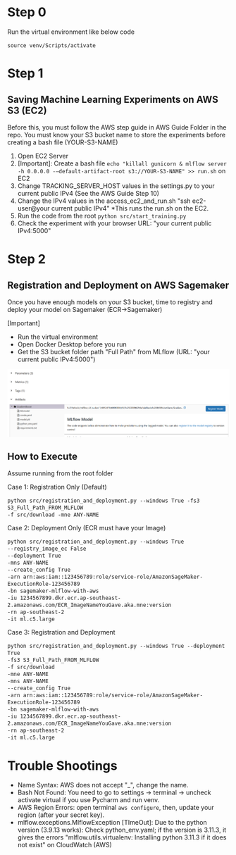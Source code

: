 # Step 0
Run the virtual environment like below code

```
source venv/Scripts/activate
```

# Step 1
## Saving Machine Learning Experiments on AWS S3 (EC2)
Before this, you must follow the AWS step guide in AWS Guide Folder in the repo.
You must know your S3 bucket name to store the experiments before creating a bash file (YOUR-S3-NAME)

1. Open EC2 Server
2. [Important]: Create a bash file ```echo "killall gunicorn & mlflow server -h 0.0.0.0 -–default-artifact-root s3://YOUR-S3-NAME" >> run.sh``` on EC2
3. Change TRACKING_SERVER_HOST values in the settings.py to your current public IPv4 (See the AWS Guide Step 10)
4. Change the IPv4 values in the access_ec2_and_run.sh "ssh ec2-user@your current public IPv4" *This runs the run.sh on the EC2.
5. Run the code from the root ```python src/start_training.py```
6. Check the experiment with your browser URL: "your current public IPv4:5000"

# Step 2
## Registration and Deployment on AWS Sagemaker
Once you have enough models on your S3 bucket, time to registry and deploy your model on Sagemaker (ECR->Sagemaker)

[Important]
- Run the virtual environment
- Open Docker Desktop before you run
- Get the S3 bucket folder path "Full Path" from MLflow (URL: "your current public IPv4:5000")

<p align="center">
  <img src="../images/mlflow_path_s3.png" alt="sample_s3_path">
</p>

## How to Execute
Assume running from the root folder

Case 1: Registration Only (Default)
```
python src/registration_and_deployment.py --windows True -fs3 S3_Full_Path_FROM_MLFLOW
-f src/download -mne ANY-NAME
```

Case 2: Deployment Only (ECR must have your Image)
```
python src/registration_and_deployment.py --windows True
--registry_image_ec False
--deployment True
-mns ANY-NAME
--create_config True
-arn arn:aws:iam::123456789:role/service-role/AmazonSageMaker-ExecutionRole-123456789
-bn sagemaker-mlflow-with-aws
-iu 1234567899.dkr.ecr.ap-southeast-2.amazonaws.com/ECR_ImageNameYouGave.aka.mne:version
-rn ap-southeast-2
-it ml.c5.large
```

Case 3: Registration and Deployment
```
python src/registration_and_deployment.py --windows True --deployment True
-fs3 S3_Full_Path_FROM_MLFLOW
-f src/download
-mne ANY-NAME
-mns ANY-NAME
--create_config True
-arn arn:aws:iam::123456789:role/service-role/AmazonSageMaker-ExecutionRole-123456789
-bn sagemaker-mlflow-with-aws
-iu 1234567899.dkr.ecr.ap-southeast-2.amazonaws.com/ECR_ImageNameYouGave.aka.mne:version
-rn ap-southeast-2
-it ml.c5.large
```

# Trouble Shootings
- Name Syntax: AWS does not accept "_", change the name.
- Bash Not Found: You need to go to settings -> terminal -> uncheck activate virtual if you use Pycharm and run venv.
- AWS Region Errors: open terminal ```aws configure```, then, update your region (after your secret key).
- mlflow.exceptions.MlflowException [TImeOut]: Due to the python version (3.9.13 works): Check python_env.yaml;
if the version is 3.11.3, it gives the errors "mlflow.utils.virtualenv: Installing python 3.11.3 if it does not exist" on CloudWatch (AWS)
